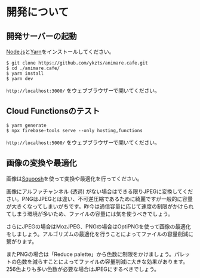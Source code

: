 # 開発について

## 開発サーバーの起動

[Node.js](https://nodejs.org/ja/)と[Yarn](https://yarnpkg.com/ja/)をインストールしてください。

```console
$ git clone https://github.com/ykzts/animare.cafe.git
$ cd ./animare.cafe/
$ yarn install
$ yarn dev
```

`http://localhost:3000/` をウェブブラウザーで開いてください。

## Cloud Functionsのテスト

```console
$ yarn generate
$ npx firebase-tools serve --only hosting,functions
```

`http://localhost:5000/` をウェブブラウザーで開いてください。

## 画像の変換や最適化

画像は[Squoosh](https://squoosh.app/)を使って変換や最適化を行ってください。

画像にアルファチャンネル (透過) がない場合はできる限りJPEGに変換してください。PNGはJPEGとは違い、不可逆圧縮であるために綺麗ですが一般的に容量が大きくなってしまいがちです。昨今は通信容量に応じて速度の制限がかけられてしまう環境が多いため、ファイルの容量には気を使うべきでしょう。

さらにJPEGの場合はMozJPEG、PNGの場合はOptiPNGを使って画像の最適化をしましょう。アルゴリズムの最適化を行うことによってファイルの容量削減に繋がります。

またPNGの場合は「Reduce palette」から色数に制限をかけましょう。パレットの色数を減らすことによってファイルの容量削減に大きな効果があります。256色よりも多い色数が必要な場合はJPEGにするべきでしょう。
